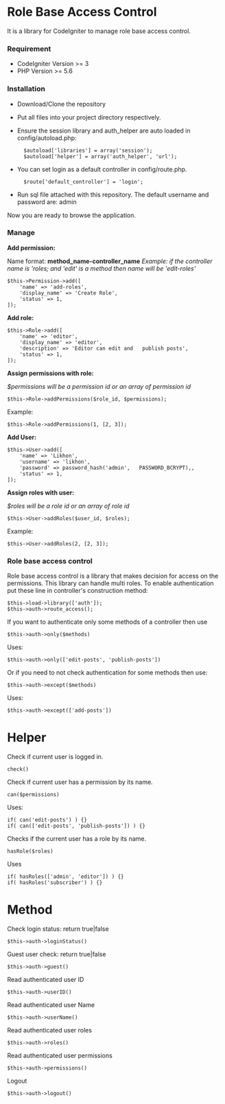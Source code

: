 # Role Base Access Control

It is a library for CodeIgniter to manage role base access control.

### Requirement ###
* CodeIgniter Version >= 3
* PHP Version >= 5.6

### Installation ###

* Download/Clone the repository
* Put all files into your project directory respectively.
* Ensure the session library and auth_helper are auto loaded in config/autoload.php:


        $autoload['libraries'] = array('session');
        $autoload['helper'] = array('auth_helper', 'url');
    
* You can set login as a default controller in config/route.php.


        $route['default_controller'] = 'login';

* Run sql file attached with this repository. The default username and password are: admin

Now you are ready to browse the application.

### Manage ##
**Add permission:**

Name format: **method_name-controller_name**
 _Example: if the controller name is 'roles; and 'edit' is a method then name will be 'edit-roles'_
               
    $this->Permission->add([
        'name' => 'add-roles',
        'display_name' => 'Create Role',
        'status' => 1,
    ]);
              

**Add role:**
  
    $this->Role->add([
        'name' => 'editor',
        'display_name' => 'editor',
        'description' => 'Editor can edit and   publish posts',
        'status' => 1,
    ]);

**Assign permissions with role:**

_$permissions will be a permission id or an array of permission id_

    $this->Role->addPermissions($role_id, $permissions);

Example:

    $this->Role->addPermissions(1, [2, 3]);
**Add User:**


    $this->User->add([
        'name' => 'Likhon',
        'username' => 'likhon',
        'password' => password_hash('admin',   PASSWORD_BCRYPT),,
        'status' => 1,
    ]);
               

**Assign roles with user:**

_$roles will be a role id or an array of role id_

    $this->User->addRoles($user_id, $roles);

Example:

    $this->User->addRoles(2, [2, 3]);
### Role base access control ###

Role base access control is a library that makes decision for access on the permissions. This library can handle multi roles.
To enable authentication put these line in controller's construction method:

    $this->load->library(['auth']);
    $this->auth->route_access();
    
If you want to authenticate only some methods of a controller then use

    $this->auth->only($methods)
    
Uses: 

    $this->auth->only(['edit-posts', 'publish-posts'])
Or if you need to not check authentication for some methods then use:

    $this->auth->except($methods)

Uses: 

    $this->auth->except(['add-posts'])
Helper
======
Check if current user is logged in.

    check()
    
Check if current user has a permission by its name.

    can($permissions)
    
Uses:

    if( can('edit-posts') ) {}
    if( can(['edit-posts', 'publish-posts']) ) {}

Checks if the current user has a role by its name.

    hasRole($roles)

Uses

    if( hasRoles(['admin', 'editor']) ) {}
    if( hasRoles('subscriber') ) {}    
Method
======
Check login status: return true|false
  
    $this->auth->loginStatus()

Guest user check: return true|false

    $this->auth->guest()
   
Read authenticated user ID

    $this->auth->userID()
  
Read authenticated user Name
   
    $this->auth->userName()

Read authenticated user roles

    $this->auth->roles()

Read authenticated user permissions

    $this->auth->permissions()
    
Logout

    $this->auth->logout()